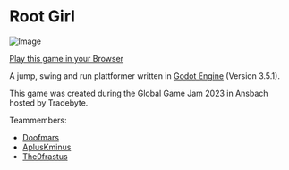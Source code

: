 Root Girl
=========

![Image](assets/Splash%20Screen.png)

[Play this game in your Browser](https://doofmars.github.io/root-girl/)

A jump, swing and run plattformer written in [Godot Engine](https://godotengine.org/) (Version 3.5.1).

This game was created during the Global Game Jam 2023 in Ansbach hosted by Tradebyte.

Teammembers:

- [Doofmars](https://github.com/doofmars)
- [AplusKminus](https://github.com/AplusKminus)
- [The0frastus](https://github.com/The0frastus)

